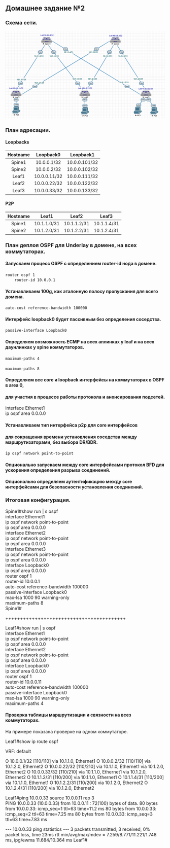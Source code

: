 ## Домашнее задание №2

### Схема сети.

![](layout2.png)

### План адресации.

#### Loopbacks

| Hostname | Loopback0    | Loopback1     |
| :------: | :-----------:|:-------------:|
|  Spine1  | 10.0.0.1/32  | 10.0.0.101/32 |
|  Spine2  | 10.0.0.2/32  | 10.0.0.102/32 |
|  Leaf1   | 10.0.0.11/32 | 10.0.0.111/32 |
|  Leaf2   | 10.0.0.22/32 | 10.0.0.122/32 |
|  Leaf3   | 10.0.0.33/32 | 10.0.0.133/32 |

#### P2P

| Hostname |    Leaf1    |     Leaf2   |     Leaf3   |
| :------: | :----------:|:-----------:|:-----------:|
|  Spine1  | 10.1.1.0/31 | 10.1.1.2/31 | 10.1.1.4/31 |
|  Spine2  | 10.1.2.0/31 | 10.1.2.2/31 | 10.1.2.4/31 |

### План деплоя OSPF для Underlay в домене, на всех коммутаторах.

#### Запускаем процесс OSPF с определением router-id нода в домене.

    router ospf 1   
        router-id 10.0.0.1  

#### Устанавливаем 100g, как эталонную полосу пропускания для всего домена. 

    auto-cost reference-bandwidth 100000

#### Интерфейс loopback0 будет пассивным без определения соседства.

    passive-interface Loopback0

#### Определяем возможность ECMP на всех аплинках у leaf и на всех даунлинках у spine коммутаторов.

    maximum-paths 4

    maximum-paths 8

#### Определяем все core и loopback интерфейсы на коммутаторах в OSPF в area 0, 
#### для участия в процессе работы протокола и анонсирования подсетей. 

   interface Ethernet1  
        ip ospf area 0.0.0.0  
 
#### Устанавливаем тип интерфейса p2p для core интерфейсов 
#### для сокращения времени установления соседства между маршрутизаторами, без выбора DR/BDR.

    ip ospf network point-to-point

#### Опционально запускаем между core интерфейсами протокол BFD для ускорения определения разрыва соединений. 

#### Опционально определяем аутентификацию между core интерфейсами для безопасности установления соединений.

### Итоговая конфигурация.

Spine1#show run | s ospf  
interface Ethernet1  
   ip ospf network point-to-point  
   ip ospf area 0.0.0.0  
interface Ethernet2  
   ip ospf network point-to-point  
   ip ospf area 0.0.0.0  
interface Ethernet3  
   ip ospf network point-to-point  
   ip ospf area 0.0.0.0  
interface Loopback0  
   ip ospf area 0.0.0.0  
router ospf 1  
   router-id 10.0.0.1  
   auto-cost reference-bandwidth 100000  
   passive-interface Loopback0  
   max-lsa 1000 90 warning-only  
   maximum-paths 8  
Spine1#  

+++++++++++++++++++++++++++++++++++++++++  

Leaf1#show run | s ospf  
interface Ethernet1  
   ip ospf network point-to-point  
   ip ospf area 0.0.0.0  
interface Ethernet2  
   ip ospf network point-to-point  
   ip ospf area 0.0.0.0  
interface Loopback0  
   ip ospf area 0.0.0.0  
router ospf 1  
   router-id 10.0.0.11  
   auto-cost reference-bandwidth 100000  
   passive-interface Loopback0  
   max-lsa 1000 90 warning-only  
   maximum-paths 4  

#### Проверка таблицы маршрутизации и связности на всез коммутаторах. 

На примере показана проверке на одном коммутаторе. 

Leaf1#show ip route ospf 

VRF: default 
 
 O        10.0.0.1/32 [110/110] via 10.1.1.0, Ethernet1 
 O        10.0.0.2/32 [110/110] via 10.1.2.0, Ethernet2 
 O        10.0.0.22/32 [110/210] via 10.1.1.0, Ethernet1 
                                 via 10.1.2.0, Ethernet2 
 O        10.0.0.33/32 [110/210] via 10.1.1.0, Ethernet1 
                                 via 10.1.2.0, Ethernet2 
 O        10.1.1.2/31 [110/200] via 10.1.1.0, Ethernet1 
 O        10.1.1.4/31 [110/200] via 10.1.1.0, Ethernet1 
 O        10.1.2.2/31 [110/200] via 10.1.2.0, Ethernet2 
 O        10.1.2.4/31 [110/200] via 10.1.2.0, Ethernet2 

Leaf1#ping 10.0.0.33 source 10.0.0.11 rep 3  
PING 10.0.0.33 (10.0.0.33) from 10.0.0.11 : 72(100) bytes of data. 
80 bytes from 10.0.0.33: icmp_seq=1 ttl=63 time=11.2 ms 
80 bytes from 10.0.0.33: icmp_seq=2 ttl=63 time=7.25 ms 
80 bytes from 10.0.0.33: icmp_seq=3 ttl=63 time=7.83 ms 
 
--- 10.0.0.33 ping statistics --- 
3 packets transmitted, 3 received, 0% packet loss, time 23ms 
rtt min/avg/max/mdev = 7.259/8.771/11.221/1.748 ms, ipg/ewma 11.684/10.364 ms 
Leaf1# 